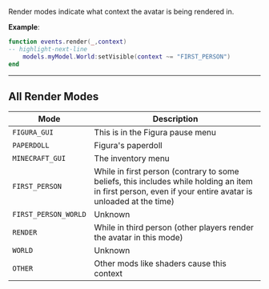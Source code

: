 Render modes indicate what context the avatar is being rendered in.

**Example**:

```lua
function events.render(_,context)
-- highlight-next-line
    models.myModel.World:setVisible(context ~= "FIRST_PERSON")
end
```

---

## All Render Modes

| Mode                 | Description                                                                                                                                               |
| -------------------- | --------------------------------------------------------------------------------------------------------------------------------------------------------- |
| `FIGURA_GUI`         | This is in the Figura pause menu                                                                                                                          |
| `PAPERDOLL`          | Figura's paperdoll                                                                                                                                        |
| `MINECRAFT_GUI`      | The inventory menu                                                                                                                                        |
| `FIRST_PERSON`       | While in first person (contrary to some beliefs, this includes while holding an item in first person, even if your entire avatar is unloaded at the time) |
| `FIRST_PERSON_WORLD` | Unknown                                                                                                                                                   |
| `RENDER`             | While in third person (other players render the avatar in this mode)                                                                                      |
| `WORLD`              | Unknown                                                                                                                                                   |
| `OTHER`              | Other mods like shaders cause this context                                                                                                                |
